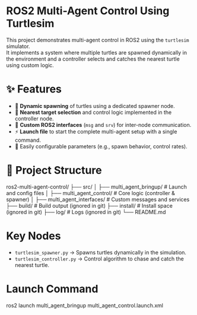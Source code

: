 # ROS2 Multi-Agent Control Using Turtlesim

This project demonstrates multi-agent control in ROS2 using the `turtlesim` simulator.  
It implements a system where multiple turtles are spawned dynamically in the environment and a controller selects and catches the nearest turtle using custom logic.

# ✨ Features
- 🐢 **Dynamic spawning** of turtles using a dedicated spawner node.  
- 🎯 **Nearest target selection** and control logic implemented in the controller node.  
- 📡 **Custom ROS2 interfaces** (`msg` and `srv`) for inter-node communication.  
- ⚡ **Launch file** to start the complete multi-agent setup with a single command.  
- 🔧 Easily configurable parameters (e.g., spawn behavior, control rates).

# 📂 Project Structure
ros2-multi-agent-control/
├── src/
│ ├── multi_agent_bringup/ # Launch and config files
│ ├── multi_agent_control/ # Core logic (controller & spawner)
│ ├── multi_agent_interfaces/ # Custom messages and services
├── build/ # Build output (ignored in git)
├── install/ # Install space (ignored in git)
├── log/ # Logs (ignored in git)
└── README.md

# Key Nodes
- `turtlesim_spawner.py` → Spawns turtles dynamically in the simulation.  
- `turtlesim_controller.py` → Control algorithm to chase and catch the nearest turtle.
# Launch Command
ros2 launch multi_agent_bringup multi_agent_control.launch.xml

